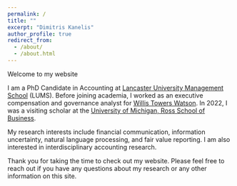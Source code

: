 ```yaml
---
permalink: /
title: ""
excerpt: "Dimitris Kanelis"
author_profile: true
redirect_from: 
  - /about/
  - /about.html
---
```


Welcome to my website

I am a PhD Candidate in Accounting at [Lancaster University Management School](https://www.research.lancs.ac.uk/portal/en/people/dimitrios-kanelis(e1651f58-d73a-4104-b5b9-6a3cd51817ff).html) (LUMS). Before joining academia, I worked as an executive compensation and governance analyst for [Willis Towers Watson](https://www.wtwco.com/en-GB/Solutions/executive-compensation). In 2022, I was a visiting scholar at the [University of Michigan, Ross School of Business](https://michiganross.umich.edu/faculty-research/areas-of-study/accounting).

My research interests include financial communication, information uncertainty, natural language processing, and fair value reporting. I am also interested in interdisciplinary accounting research.

Thank you for taking the time to check out my website. Please feel free to reach out if you have any questions about my research or any other information on this site.
